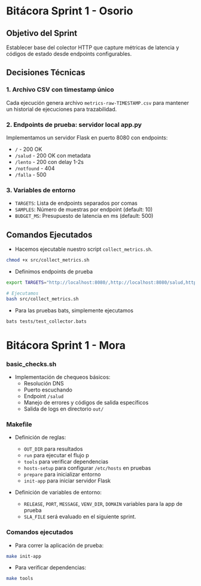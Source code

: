 # Bitácora Sprint 1 - Osorio

## Objetivo del Sprint
Establecer base del colector HTTP que capture métricas de latencia y códigos de estado desde endpoints configurables.

## Decisiones Técnicas

### 1. Archivo CSV con timestamp único
Cada ejecución genera archivo `metrics-raw-TIMESTAMP.csv` para mantener un historial de ejecuciones para trazabilidad.  

### 2. Endpoints de prueba: servidor local app.py

Implementamos un servidor Flask en puerto 8080 con endpoints:
- `/` - 200 OK
- `/salud` - 200 OK con metadata
- `/lento` - 200 con delay 1-2s
- `/notfound` - 404
- `/falla` - 500

### 3. Variables de entorno
- `TARGETS`: Lista de endpoints separados por comas
- `SAMPLES`: Número de muestras por endpoint (default: 10)
- `BUDGET_MS`: Presupuesto de latencia en ms (default: 500)

## Comandos Ejecutados

- Hacemos ejecutable nuestro script `collect_metrics.sh`.

```bash
chmod +x src/collect_metrics.sh
```

- Definimos endpoints de prueba

```bash
export TARGETS="http://localhost:8080/,http://localhost:8080/salud,http://localhost:8080/config,http://localhost:8080/lento,http://localhost:8080/notfound,http://localhost:8080/falla"

# Ejecutamos
bash src/collect_metrics.sh
```

- Para las pruebas bats, simplemente ejecutamos 
```bash
bats tests/test_collector.bats
```

# Bitácora Sprint 1 - Mora

### basic_checks.sh
- Implementación de chequeos básicos:
    - Resolución DNS
    - Puerto escuchando
    - Endpoint `/salud`
    - Manejo de errores y códigos de salida específicos
    - Salida de logs en directorio `out/`

### Makefile
- Definición de reglas:
    - `OUT_DIR` para resultados
    - `run` para ejecutar el flujo p
    - `tools` para verificar dependencias
    - `hosts-setup` para configurar `/etc/hosts` en pruebas
    - `prepare` para inicializar entorno
    - `init-app` para iniciar servidor Flask

- Definición de variables de entorno:
    - `RELEASE`, `PORT`, `MESSAGE`, `VENV_DIR`, `DOMAIN` variables para la app de prueba
    - `SLA_FILE` será evaluado en el siguiente sprint.

### Comandos ejecutados
- Para correr la aplicación de prueba:
```bash
make init-app
```

- Para verificar dependencias:
```bash
make tools
```
